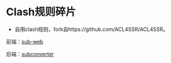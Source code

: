 # Clash规则碎片

* 自用clash规则，fork自https://github.com/ACL4SSR/ACL4SSR。

前端：[sub-web]( https://github.com/CareyWang/sub-web)

后端：[subconverter](https://github.com/tindy2013/subconverter/blob/master/README-cn.md) 



